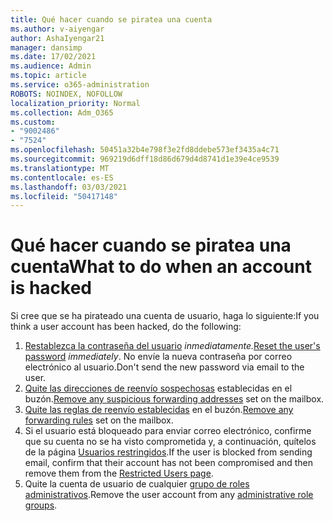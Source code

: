 ```yaml
---
title: Qué hacer cuando se piratea una cuenta
ms.author: v-aiyengar
author: AshaIyengar21
manager: dansimp
ms.date: 17/02/2021
ms.audience: Admin
ms.topic: article
ms.service: o365-administration
ROBOTS: NOINDEX, NOFOLLOW
localization_priority: Normal
ms.collection: Adm_O365
ms.custom:
- "9002486"
- "7524"
ms.openlocfilehash: 50451a32b4e798f3e2fd8ddebe573ef3435a4c71
ms.sourcegitcommit: 969219d6dff18d86d679d4d8741d1e39e4ce9539
ms.translationtype: MT
ms.contentlocale: es-ES
ms.lasthandoff: 03/03/2021
ms.locfileid: "50417148"
---
```

# <a name="what-to-do-when-an-account-is-hacked"></a><span data-ttu-id="ae103-102">Qué hacer cuando se piratea una cuenta</span><span class="sxs-lookup"><span data-stu-id="ae103-102">What to do when an account is hacked</span></span>

<span data-ttu-id="ae103-103">Si cree que se ha pirateado una cuenta de usuario, haga lo siguiente:</span><span class="sxs-lookup"><span data-stu-id="ae103-103">If you think a user account has been hacked, do the following:</span></span>

1. <span data-ttu-id="ae103-104">[Restablezca la contraseña del usuario](https://go.microsoft.com/fwlink/?linkid=2103704) *inmediatamente.*</span><span class="sxs-lookup"><span data-stu-id="ae103-104">[Reset the user's password](https://go.microsoft.com/fwlink/?linkid=2103704) *immediately*.</span></span> <span data-ttu-id="ae103-105">No envíe la nueva contraseña por correo electrónico al usuario.</span><span class="sxs-lookup"><span data-stu-id="ae103-105">Don't send the new password via email to the user.</span></span>
1. <span data-ttu-id="ae103-106">[Quite las direcciones de reenvío sospechosas](https://go.microsoft.com/fwlink/?linkid=2103705) establecidas en el buzón.</span><span class="sxs-lookup"><span data-stu-id="ae103-106">[Remove any suspicious forwarding addresses](https://go.microsoft.com/fwlink/?linkid=2103705) set on the mailbox.</span></span>
1. <span data-ttu-id="ae103-107">[Quite las reglas de reenvío establecidas](https://go.microsoft.com/fwlink/?linkid=2103706) en el buzón.</span><span class="sxs-lookup"><span data-stu-id="ae103-107">[Remove any forwarding rules](https://go.microsoft.com/fwlink/?linkid=2103706) set on the mailbox.</span></span>
1. <span data-ttu-id="ae103-108">Si el usuario está bloqueado para enviar correo electrónico, confirme que su cuenta no se ha visto comprometida y, a continuación, quítelos de la página [Usuarios restringidos](https://go.microsoft.com/fwlink/?linkid=2103706).</span><span class="sxs-lookup"><span data-stu-id="ae103-108">If the user is blocked from sending email, confirm that their account has not been compromised and then remove them from the [Restricted Users page](https://go.microsoft.com/fwlink/?linkid=2103706).</span></span>
1. <span data-ttu-id="ae103-109">Quite la cuenta de usuario de cualquier [grupo de roles administrativos](https://go.microsoft.com/fwlink/?linkid=2092294).</span><span class="sxs-lookup"><span data-stu-id="ae103-109">Remove the user account from any [administrative role groups](https://go.microsoft.com/fwlink/?linkid=2092294).</span></span>